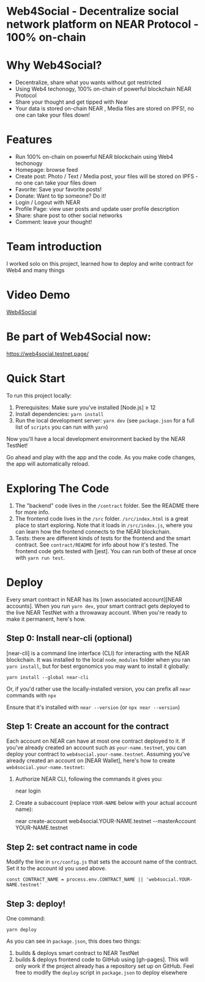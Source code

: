 

Web4Social - Decentralize social network platform on NEAR Protocol - 100% on-chain
==================


Why Web4Social? 
===========
- Decentralize, share what you wants without got restricted 
- Using Web4 techonogy, 100% on-chain of powerful blockchain NEAR Protocol
- Share your thought and get tipped with Near  
- Your data is stored on-chain NEAR , Media files are stored on IPFS!, no one can take your files down! 

Features
===========
- Run 100% on-chain on powerful NEAR blockchain using Web4 techonogy
- Homepage: browse feed
- Create post: Photo / Text / Media post, your files will be stored on IPFS - no one can take your files down
- Favorite: Save your favorite posts!
- Donate: Want to tip someone? Do it! 
- Login / Logout with NEAR 
- Profile Page: view user posts and update user profile description 
- Share: share post to other social networks
- Comment: leave your thought!


Team introduction
===========

I worked solo on this project, learned how to deploy and write contract for Web4 and many things


Video Demo
===========
[Web4Social](https://www.youtube.com/watch?v=WnOn-FUQ7YA)



Be part of Web4Social now: 
===========
https://web4social.testnet.page/

Quick Start
===========

To run this project locally:

1. Prerequisites: Make sure you've installed [Node.js] ≥ 12
2. Install dependencies: `yarn install`
3. Run the local development server: `yarn dev` (see `package.json` for a
   full list of `scripts` you can run with `yarn`)

Now you'll have a local development environment backed by the NEAR TestNet!

Go ahead and play with the app and the code. As you make code changes, the app will automatically reload.


Exploring The Code
==================

1. The "backend" code lives in the `/contract` folder. See the README there for
   more info.
2. The frontend code lives in the `/src` folder. `/src/index.html` is a great
   place to start exploring. Note that it loads in `/src/index.js`, where you
   can learn how the frontend connects to the NEAR blockchain.
3. Tests: there are different kinds of tests for the frontend and the smart
   contract. See `contract/README` for info about how it's tested. The frontend
   code gets tested with [jest]. You can run both of these at once with `yarn
   run test`.


Deploy
======

Every smart contract in NEAR has its [own associated account][NEAR accounts]. When you run `yarn dev`, your smart contract gets deployed to the live NEAR TestNet with a throwaway account. When you're ready to make it permanent, here's how.


Step 0: Install near-cli (optional)
-------------------------------------

[near-cli] is a command line interface (CLI) for interacting with the NEAR blockchain. It was installed to the local `node_modules` folder when you ran `yarn install`, but for best ergonomics you may want to install it globally:

    yarn install --global near-cli

Or, if you'd rather use the locally-installed version, you can prefix all `near` commands with `npx`

Ensure that it's installed with `near --version` (or `npx near --version`)


Step 1: Create an account for the contract
------------------------------------------

Each account on NEAR can have at most one contract deployed to it. If you've already created an account such as `your-name.testnet`, you can deploy your contract to `web4social.your-name.testnet`. Assuming you've already created an account on [NEAR Wallet], here's how to create `web4social.your-name.testnet`:

1. Authorize NEAR CLI, following the commands it gives you:

      near login

2. Create a subaccount (replace `YOUR-NAME` below with your actual account name):

      near create-account web4social.YOUR-NAME.testnet --masterAccount YOUR-NAME.testnet


Step 2: set contract name in code
---------------------------------

Modify the line in `src/config.js` that sets the account name of the contract. Set it to the account id you used above.

    const CONTRACT_NAME = process.env.CONTRACT_NAME || 'web4social.YOUR-NAME.testnet'


Step 3: deploy!
---------------

One command:

    yarn deploy

As you can see in `package.json`, this does two things:

1. builds & deploys smart contract to NEAR TestNet
2. builds & deploys frontend code to GitHub using [gh-pages]. This will only work if the project already has a repository set up on GitHub. Feel free to modify the `deploy` script in `package.json` to deploy elsewhere
